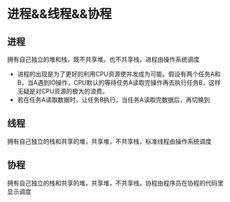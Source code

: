 # 进程&&线程&&协程
## 进程
拥有自己独立的堆和栈，既不共享堆，也不共享栈，进程由操作系统调度
- 进程的出现是为了更好的利用CPU资源使并发成为可能。假设有两个任务A和B，当A遇到IO操作，CPU默认的等待任务A读取完操作再去执行任务B，这样无疑是对CPU资源的极大的浪费。
- 若在任务A读取数据时，让任务B执行，当任务A读取完数据后，再切换到
## 线程
拥有自己独立的栈和共享的堆，共享堆，不共享栈，标准线程由操作系统调度
## 协程
拥有自己独立的栈和共享的堆，共享堆，不共享栈，协程由程序员在协程的代码里显示调度